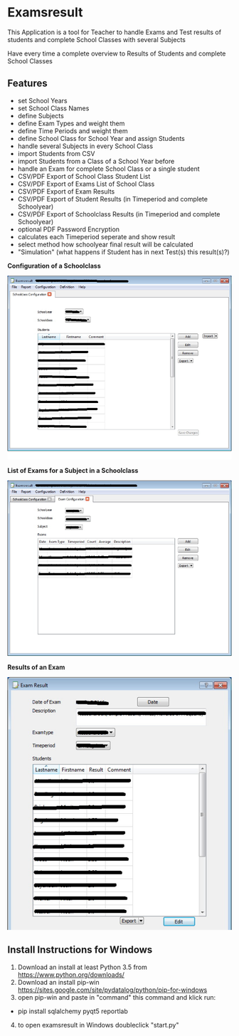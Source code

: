 # Examsresult

This Application is a tool for Teacher to handle Exams and Test results 
of students and complete School Classes with several Subjects

Have every time a complete overview to Results of Students and complete School Classes


## Features
* set School Years
* set School Class Names
* define Subjects
* define Exam Types and weight them
* define Time Periods and weight them
* define School Class for School Year and assign Students
* handle several Subjects in every School Class
* import Students from CSV
* import Students from a Class of a School Year before
* handle an Exam for complete School Class or a single student
* CSV/PDF Export of School Class Student List
* CSV/PDF Export of Exams List of School Class
* CSV/PDF Export of Exam Results
* CSV/PDF Export of Student Results (in Timeperiod and complete Schoolyear)
* CSV/PDF Export of Schoolclass Results (in Timeperiod and complete Schoolyear)
* optional PDF Password Encryption
* calculates each Timeperiod seperate and show result
* select method how schoolyear final result will be calculated
* "Simulation" (what happens if Student has in next Test(s) this result(s)?)


**Configuration of a Schoolclass**

![Schoolclass Screenshot](screenshots/schoolclass.jpg)


**List of Exams for a Subject in a Schoolclass**

![Schoolclass Screenshot](screenshots/exam%20list.jpg)


**Results of an Exam**

![Schoolclass Screenshot](screenshots/exam%20Details.jpg)

## Install Instructions for Windows
1. Download an install at least Python 3.5 from https://www.python.org/downloads/
2. Download an install pip-win https://sites.google.com/site/pydatalog/python/pip-for-windows
3. open pip-win and paste in "command" this command and klick run:
 - pip install sqlalchemy pyqt5 reportlab
4. to open examsresult in Windows doubleclick "start.py"
